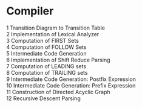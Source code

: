 # Compiler
1 Transition Diagram to Transition Table <br>
2 Implementation of Lexical Analyzer <br>
3 Computation of FIRST Sets<br>
4 Computation of FOLLOW Sets<br>
5 Intermediate Code Generation<br>
6 Implementation of Shift Reduce Parsing<br>
7 Computation of LEADING sets<br>
8 Computation of TRAILING sets<br>
9 Intermediate Code Generation: Postfix Expression<br>
10 Intermediate Code Generation: Prefix Expression<br>
11 Construction of Directed Acyclic Graph<br>
12 Recursive Descent Parsing
